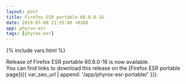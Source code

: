 ```yaml
---
layout: post
title: Firefox ESR portable 60.8.0-16
date: 2019-07-08 21:35:00 +0200
app: phyrox-esr
tags: [phyrox-esr]
---
```

{% include vars.html %}

Release of Firefox ESR portable 60.8.0-16 is now available.<br />
You can find links to download this release on the [Firefox ESR portable page]({{ var_seo_url | append: '/app/phyrox-esr-portable/' }}).
